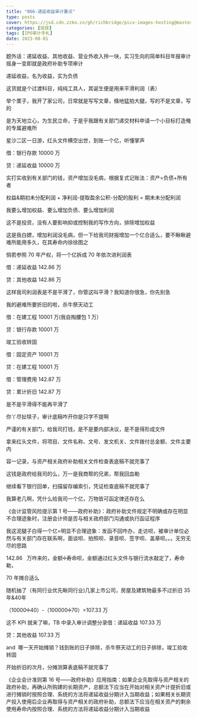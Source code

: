 ```yaml
---
title: "066-递延收益审计要点"
type: posts
cover: https://jsd.cdn.zzko.cn/gh/richbridge/picx-images-hosting@master/thumbnail/audit.jpg
categories: [投技]
tags: [IPO审计手札]
date: 2023-08-01
---
```

题外话：递延收益、其他收益、营业外收入拎一块，实习生向的简单科目年报审计摇身一变即就是政府补助专项审计

递延收益，名为收益，实为负债

这货就是个过渡科目，纯纯工具人，其诞生便是用来平滑利润（表）

举个栗子，我开了家公司，日常就是写写文章，倏地猛拍大腿，写的不是文章，写的

是为天地立心，为生民立命，于是乎我跟有关部门递交材料申请一个小目标打造俺的专属避难所

星沙二区一日游，红头文件横空出世，到账一个亿，听懂掌声

借：银行存款 10000 万

贷：递延收益 10000 万

实打实收到有关部门的钱，资产增加没毛病，根据复式记账法：资产=负债+所有者

权益&期初未分配利润 + 净利润-提取盈余公积-分配的股利 = 期末未分配利润

我要么增加权益、要么增加负债、要么增加利润

这不是投资，没有人要影响抑或控制我的写作方向，排除增加权益

  

这是我白嫖，增加利润没毛病，但一下给我司财报增加一个亿合适么，要不瞅瞅避难所能用多久，在其寿命内徐徐图之

倘若参照 70 年产权，将一个亿拆成 70 年依次进利润表

借：递延收益 142.86 万

贷：其他收益 142.86 万

这样我司利润表是不是平滑了，你管这叫平滑？我知道你很急，你先别急

我的避难所要折旧的啦，杀牛祭天动工

借：在建工程 10001 万(我自掏腰包 1 万）

贷：银行存款 10001 万

竣工验收转固

借：固定资产 10001 万

贷：在建工程 10001 万

借：管理费用 142.87 万

贷：累计折旧 142.87 万

是不是平滑得不能再平滑了

  

你丫尽扯犊子，审计底稿咋开你是只字不提啊

严谨的有关部门，给我司打钱，是不是要内部决议，是不是得形成文件

拿来红头文件，将项目、文件名称、文号、发文机关、文件拨付总金额、文件主要内

容一记录，与资产相关政府补助相关文件检查表底稿不就完事了

这钱是政府给我司的么，万一是我商帮的兄弟，帮我回血勒

继续看下银行回单，扫描留存编索引，凭证检查底稿不就完事了

我算老几啊，凭什么给我司一个亿，万物皆可函定律还存在么

《会计监管风险提示第 1 号——政府补助》：政府补助文件规定不明确或存在明显不合理迹象时，注册会计师是否与相关政府部门沟通或执行函证程序

我这泥腿子白得一个亿=明显不合理迹象：发函不回咋办，走访呗，被审计单位必然与有关部门存在联系啊，面谈呗、拍照呗、录音呗、签字呗、盖章呗。。。无穷无尽的思路

142.86   万咋来的，金额➗寿命呗，金额通过红头文件与银行流水敲定了，寿命勒，

70 年摊合适么

  

随机抽了（有同行业优先瞅同行业)几家上市公司，房屋及建筑物最多不过折旧 35 年&40年

（10000➗40）-（100000➗70）=107.33 万

这不 KPI 就来了嘛，TB 中录入审计调整分录借：递延收益 107.33 万

贷：其他收益 107.33 万

and  哪一天开始摊销？钱到账的日子排除，杀牛祭天动工的日子排除，竣工验收转固

开始折旧的次月，分摊测算表底稿不就完事了

《企业会计准则第 16 号——政府补助》应用指南：如果企业先取得与资产相关的政府补助，再确认所购建的长期资产，总额法下应当在开始对相关资产计提折旧或进行摊销时按照合理、系统的方法将递延收益分期计入当期收益；如果相关长期资产投入使用后企业再取得与资产相关的政府补助，总额法下应当在相关资产的剩余使用寿命内按照合理、系统的方法将递延收益分期计入当期收益